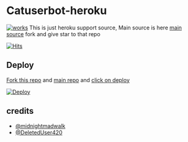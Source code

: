 # Catuserbot-heroku

[![works](https://telegra.ph/file/1589a73d406f78ced7515.jpg)](https://github.com/adityaprasad502/meowcat/fork)
This is just heroku support source, Main source is here [main source](https://github.com/sandy1709/catuserbot) fork and give star to that repo 

[![Hits](https://hits.seeyoufarm.com/api/count/incr/badge.svg?url=https%3A%2F%2Fgithub.com%2FMr-confused%2Fnekopack&count_bg=%2379C83D&title_bg=%23555555&icon=&icon_color=%23E7E7E7&title=hits&edge_flat=false)](https://hits.seeyoufarm.com)

## Deploy

[Fork this repo](https://github.com/adityaprasad502/meowcat/fork) and [main repo](https://github.com/sandy1709/catuserbot) and [click on deploy](https://heroku.com/deploy)

[![Deploy](https://www.herokucdn.com/deploy/button.svg)](https://heroku.com/deploy)

## credits
   - [@midnightmadwalk](https://t.me/midnightmadwalk)
   - [@DeletedUser420](https://t.me/DeletedUser420)
